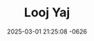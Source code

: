 ---
layout: cast
date: 2025-03-01 21:25:08 -0626
categories: actor

# Site Attributes
title: "Looj Yaj"
permalink: "/cast/Looj_Yaj"

# Actor/Actress Attributes
thumbnail: "/cast/Looj Yaj.jpeg"
---